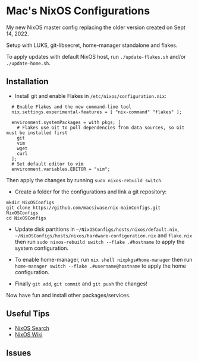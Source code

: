 # Mac's NixOS Configurations
My new NixOS master config replacing the older version created on Sept 14, 2022.

Setup with LUKS, git-libsecret, home-manager standalone and flakes.

To apply updates with default NixOS host, run `./update-flakes.sh` and/or `./update-home.sh`.

## Installation

- Install git and enable Flakes in `/etc/nixos/configuration.nix`:

```
  # Enable Flakes and the new command-line tool
  nix.settings.experimental-features = [ "nix-command" "flakes" ];

  environment.systemPackages = with pkgs; [
    # Flakes use Git to pull dependencies from data sources, so Git must be installed first
    git
    vim
    wget
    curl
  ];
  # Set default editor to vim
  environment.variables.EDITOR = "vim";
```

Then apply the changes by running `sudo nixos-rebuild switch`.

- Create a folder for the configurations and link a git repository:

```
mkdir NixOSConfigs
git clone https://github.com/macsiwase/nix-mainConfigs.git NixOSConfigs
cd NixOSConfigs
```

- Update disk partitions in `~/NixOSConfigs/hosts/nixos/default.nix`, `~/NixOSConfigs/hosts/nixos/hardware-configuration.nix` and `flake.nix` then run `sudo nixos-rebuild switch --flake .#hostname` to apply the system configuration.

- To enable home-manager, run `nix shell nixpkgs#home-manager` then run `home-manager switch --flake .#username@hostname` to apply the home configuration.

- Finally `git add`, `git commit` and `git push` the changes!

Now have fun and install other packages/services.

## Useful Tips

- [NixOS Search](https://search.nixos.org/packages)
- [NixOS Wiki](https://nixos.wiki/)

## Issues


